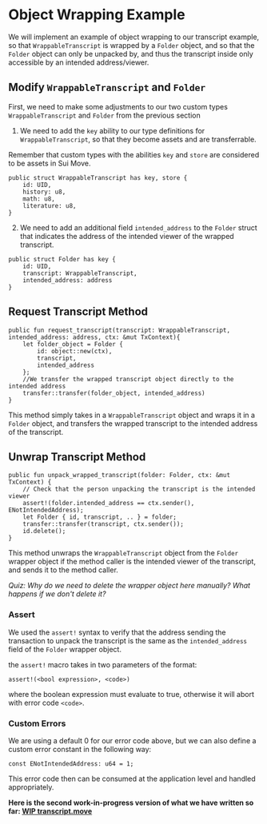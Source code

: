 # Object Wrapping Example

We will implement an example of object wrapping to our transcript example, so that `WrappableTranscript` is wrapped by a `Folder` object, and so that the `Folder` object can only be unpacked by, and thus the transcript inside only accessible by an intended address/viewer.

## Modify `WrappableTranscript` and `Folder`

First, we need to make some adjustments to our two custom types `WrappableTranscript` and `Folder` from the previous section

1. We need to add the `key` ability to our type definitions for `WrappableTranscript`, so that they become assets and are transferrable.

Remember that custom types with the abilities `key` and `store` are considered to be assets in Sui Move.

```move
public struct WrappableTranscript has key, store {
    id: UID,
    history: u8,
    math: u8,
    literature: u8,
}
```

2. We need to add an additional field `intended_address` to the `Folder` struct that indicates the address of the intended viewer of the wrapped transcript.

```move
public struct Folder has key {
    id: UID,
    transcript: WrappableTranscript,
    intended_address: address
}
```

## Request Transcript Method

```move
public fun request_transcript(transcript: WrappableTranscript, intended_address: address, ctx: &mut TxContext){
    let folder_object = Folder {
        id: object::new(ctx),
        transcript,
        intended_address
    };
    //We transfer the wrapped transcript object directly to the intended address
    transfer::transfer(folder_object, intended_address)
}
```

This method simply takes in a `WrappableTranscript` object and wraps it in a `Folder` object, and transfers the wrapped transcript to the intended address of the transcript.

## Unwrap Transcript Method

```move
public fun unpack_wrapped_transcript(folder: Folder, ctx: &mut TxContext) {
    // Check that the person unpacking the transcript is the intended viewer
    assert!(folder.intended_address == ctx.sender(), ENotIntendedAddress);
    let Folder { id, transcript, .. } = folder;
    transfer::transfer(transcript, ctx.sender());
    id.delete();
}
```

This method unwraps the `WrappableTranscript` object from the `Folder` wrapper object if the method caller is the intended viewer of the transcript, and sends it to the method caller.

_Quiz: Why do we need to delete the wrapper object here manually? What happens if we don't delete it?_

### Assert

We used the `assert!` syntax to verify that the address sending the transaction to unpack the transcript is the same as the `intended_address` field of the `Folder` wrapper object.

the `assert!` macro takes in two parameters of the format:

```
assert!(<bool expression>, <code>)
```

where the boolean expression must evaluate to true, otherwise it will abort with error code `<code>`.

### Custom Errors

We are using a default 0 for our error code above, but we can also define a custom error constant in the following way:

```move
const ENotIntendedAddress: u64 = 1;
```

This error code then can be consumed at the application level and handled appropriately.

**Here is the second work-in-progress version of what we have written so far: [WIP transcript.move](../example_projects/transcript/sources/transcript_2.move_wip)**
